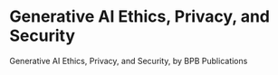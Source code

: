# Generative AI Ethics, Privacy, and Security
Generative AI Ethics, Privacy, and Security, by BPB Publications
